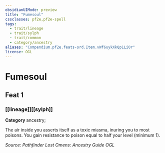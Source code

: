 ```yaml
---
obsidianUIMode: preview
title: "Fumesoul"
cssclasses: pf2e,pf2e-spell
tags:
  - trait/lineage
  - trait/sylph
  - trait/common
  - category/ancestry
aliases: "Compendium.pf2e.feats-srd.Item.vWf6uykXkQp1Li0r"
license: OGL
---
```

# Fumesoul
## Feat 1
### [[lineage]][[sylph]]

**Category** ancestry; 




The air inside you asserts itself as a toxic miasma, inuring you to most poisons. You gain resistance to poison equal to half your level (minimum 1).

*Source: Pathfinder Lost Omens: Ancestry Guide*
*OGL*